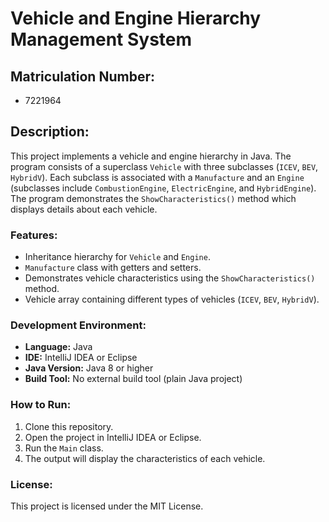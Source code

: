 # Vehicle and Engine Hierarchy Management System

## Matriculation Number:
- 7221964

## Description:
This project implements a vehicle and engine hierarchy in Java. The program consists of a superclass `Vehicle` with three subclasses (`ICEV`, `BEV`, `HybridV`). Each subclass is associated with a `Manufacture` and an `Engine` (subclasses include `CombustionEngine`, `ElectricEngine`, and `HybridEngine`). The program demonstrates the `ShowCharacteristics()` method which displays details about each vehicle.

### Features:
- Inheritance hierarchy for `Vehicle` and `Engine`.
- `Manufacture` class with getters and setters.
- Demonstrates vehicle characteristics using the `ShowCharacteristics()` method.
- Vehicle array containing different types of vehicles (`ICEV`, `BEV`, `HybridV`).

### Development Environment:
- **Language:** Java
- **IDE:** IntelliJ IDEA or Eclipse
- **Java Version:** Java 8 or higher
- **Build Tool:** No external build tool (plain Java project)

### How to Run:
1. Clone this repository.
2. Open the project in IntelliJ IDEA or Eclipse.
3. Run the `Main` class.
4. The output will display the characteristics of each vehicle.

### License:
This project is licensed under the MIT License.
